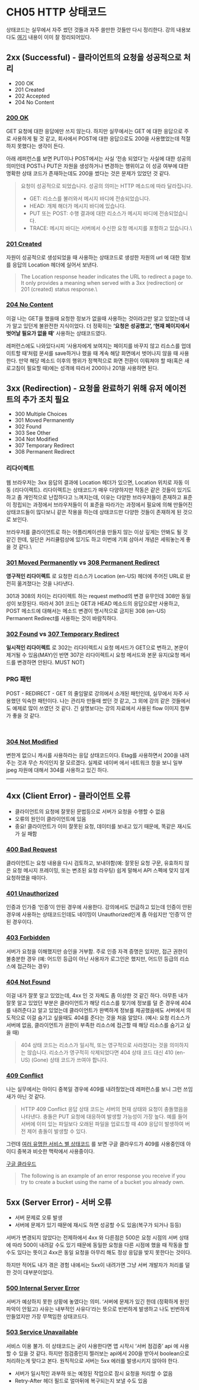 # CH05 HTTP 상태코드

상태코드는 실무에서 자주 썼던 것들과 자주 쓸만한 것들만 다시 정리한다. 강의 내용보다도 [여기](https://developer.mozilla.org/ko/docs/Web/HTTP/Status) 내용이 이미 잘 정리되어있다.

## **2xx (Successful) - 클라이언트의 요청을 성공적으로 처리**

* 200 OK
* 201 Created
* 202 Accepted
* 204 No Content



### [**200 OK**](https://tools.ietf.org/html/rfc7231#section-6.3.1)

GET 요청에 대한 응답에만 쓰지 않는다. 하지만 실무에서는 GET 에 대한 응답으로 주로 사용하게 될 것 같고, 회사에서 POST에 대한 응답으로도 200을 사용했었는데 적절하지 못했다는 생각이 든다.

아래 레퍼런스를 보면 PUT이나 POST에서는 사실 ‘전송 되었다’는 사실에 대한 성공의 의미인데 POST나 PUT은 자원을 생성하거나 변경하는 행위이고 이 성공 여부에 대한 명확한 상태 코드가 존재하는데도 200을 썼다는 것은 문제가 있었던 것 같다.

> 요청이 성공적으로 되었습니다. 성공의 의미는 HTTP 메소드에 따라 달라집니다.
>
> * GET: 리소스를 불러와서 메시지 바디에 전송되었습니다.
> * HEAD: 개체 해더가 메시지 바디에 있습니다.
> * PUT 또는 POST: 수행 결과에 대한 리소스가 메시지 바디에 전송되었습니다.
> * TRACE: 메시지 바디는 서버에서 수신한 요청 메시지를 포함하고 있습니다.\
>

### [**201 Created**](https://developer.mozilla.org/ko/docs/Web/HTTP/Status/201)

자원이 성공적으로 생성되었을 때 사용하는 상태코드로 생성한 자원의 url 에 대한 정보를 응답의 Location 헤더에 실어서 보낸다.

> The Location response header indicates the URL to redirect a page to. It only provides a meaning when served with a 3xx (redirection) or 201 (created) status response.\
>

### [**204 No Content**](https://developer.mozilla.org/ko/docs/Web/HTTP/Status/204)

이걸 나는 GET을 했을때 요청한 정보가 없을때 사용하는 것이라고만 알고 있었는데 내가 알고 있던게 불완전한 지식이었다. 더 정확히는 **‘요청은 성공했고’, ‘현재 페이지에서 벗어날 필요가 없을 때’** 사용하는 상태코드였다.

레퍼런스에도 나와있다시피 ‘사용자에게 보여지는 페이지를 바꾸지 않고 리소스를 업데이트할 때’처럼 문서를 save하거나 했을 때 계속 해당 화면에서 벗어나지 않을 때 사용한다. 만약 해당 메소드 이후의 행위가 정책적으로 화면 전환이 이뤄져야 할 때(혹은 새로고침이 필요할 때)에는 성격에 따라서 200이나 201을 사용하면 된다.

## **3xx (Redirection) - 요청을 완료하기 위해 유저 에이전트의 추가 조치 필요**

* 300 Multiple Choices
* 301 Moved Permanently
* 302 Found
* 303 See Other
* 304 Not Modified
* 307 Temporary Redirect
* 308 Permanent Redirect

### **리다이렉트**

웹 브라우저는 3xx 응답의 결과에 Location 헤더가 있으면, Location 위치로 자동 이동 (리다이렉트). 리다이렉트는 상태코드가 매우 다양하지만 작동은 같은 것들이 있기도 하고 좀 개인적으로 난잡하다고 느껴지는데, 이유는 다양한 브라우저들이 존재하고 표준이 정립되는 과정에서 브라우저들이 이 표준을 따라가는 과정에서 필요에 의해 만들어진 상태코드들이 많다보니 같은 작용을 하는데 상태코드만 다양한 것들이 존재하게 된 것으로 보인다.

브라우저를 클라이언트로 하는 어플리케이션을 만들지 않는 이상 깊게는 안봐도 될 것 같긴 한데, 일단은 커리큘럼상에 있기도 하고 이번에 기회 삼아서 개념은 세워놓는게 좋을 것 같다.\


### [**301 Moved Permanently**](https://developer.mozilla.org/ko/docs/Web/HTTP/Status/301) **vs** [**308 Permanent Redirect**](https://developer.mozilla.org/en-US/docs/Web/HTTP/Status/308)

**영구적인 리다이렉트** 로 요청한 리소스가 Location (en-US) 헤더에 주어진 URL로 완전히 옮겨졌다는 것을 나타낸다.

301과 308의 차이는 리다이렉트 하는 request method의 변경 유무인데 308만 동일성이 보장된다. 따라서 301 코드는 GET과 HEAD 메소드의 응답으로만 사용하고, POST 메소드에 대해서는 메소드 변경이 명시적으로 금지된 308 (en-US) Permanent Redirect를 사용하는 것이 바람직하다.



### [**302 Found**](https://developer.mozilla.org/en-US/docs/Web/HTTP/Status/302) **vs** [**307 Temporary Redirect**](https://developer.mozilla.org/en-US/docs/Web/HTTP/Status/307)

**일시적인 리다이렉트** 로 302는 리다이렉트시 요청 메서드가 GET으로 변하고, 본문이 제거될 수 있음(MAY)인 반면 307은 리다이렉트시 요청 메서드와 본문 유지(요청 메서드를 변경하면 안된다. MUST NOT)



### **PRG 패턴**

POST - REDIRECT - GET 의 줄임말로 강의에서 소개된 패턴인데, 실무에서 자주 사용했던 익숙한 패턴이다. 나는 관리자 만들때 썼던 것 같고, 그 외에 강의 같은 것들에서도 예제로 많이 쓰였던 것 같다. 긴 설명보다는 강의 자료에서 사용된 flow 이미지 첨부가 좋을 것 같다.

<figure><img src="../../.gitbook/assets/image (8) (1) (1) (1) (1).png" alt=""><figcaption></figcaption></figure>

<figure><img src="../../.gitbook/assets/image (69).png" alt=""><figcaption></figcaption></figure>



### [**304 Not Modified**](https://developer.mozilla.org/ko/docs/Web/HTTP/Status/304)

변한게 없으니 캐시를 사용하라는 응답 상태코드이다. Etag를 사용하면서 200을 내려주는 것과 무슨 차이인지 잘 모르겠다. 실제로 네이버 에서 네트워크 창을 보니 일부 jpeg 자원에 대해서 304를 사용하고 있긴 하다.

***

## **4xx (Client Error) - 클라이언트 오류**

* 클라이언트의 요청에 잘못된 문법등으로 서버가 요청을 수행할 수 없음
* 오류의 원인이 클라이언트에 있음
* 중요! 클라이언트가 이미 잘못된 요청, 데이터를 보내고 있기 때문에, 똑같은 재시도가 실 패함



### [**400 Bad Request**](https://developer.mozilla.org/ko/docs/Web/HTTP/Status/400)

클라이언트는 요청 내용을 다시 검토하고, 보내야함(예: 잘못된 요청 구문, 유효하지 않은 요청 메시지 프레이밍, 또는 변조된 요청 라우팅) 쉽게 말해서 API 스펙에 맞지 않게 요청하였을 때이다.

### [**401 Unauthorized**](https://developer.mozilla.org/ko/docs/Web/HTTP/Status/401)

인증과 인가중 ‘인증’이 안된 경우에 사용한다. 강의에서도 언급하고 있는데 인증이 안된 경우에 사용하는 상태코드인데도 네이밍이 Unauthorized인게 좀 아쉽지만 ‘인증’이 안된 경우이다.

### [**403 Forbidden**](https://developer.mozilla.org/ko/docs/Web/HTTP/Status/403)

서버가 요청을 이해했지만 승인을 거부함. 주로 인증 자격 증명은 있지만, 접근 권한이 불충분한 경우 (예: 어드민 등급이 아닌 사용자가 로그인은 했지만, 어드민 등급의 리소스에 접근하는 경우)

### [**404 Not Found**](https://developer.mozilla.org/ko/docs/Web/HTTP/Status/404)

이걸 내가 잘못 알고 있었는데, 4xx 인 것 자체도 좀 이상한 것 같긴 하다. 아무튼 내가 잘못 알고 있었던 부분은 클라이언트가 해당 리소스를 찾기에 정보를 덜 준 경우에 404를 내려준다고 알고 있었는데 클라이언트가 완벽하게 정보를 제공했음에도 서버에서 의도적으로 이걸 숨기고 싶을때도 404를 준다는 것을 처음 알았다. (예시: 요청 리소스가 서버에 없음, 클라이언트가 권한이 부족한 리소스에 접근할 때 해당 리소스를 숨기고 싶을 때)

> 404 상태 코드는 리소스가 일시적, 또는 영구적으로 사라졌다는 것을 의미하지는 않습니다. 리소스가 영구적히 삭제되었다면 404 상태 코드 대신 410 (en-US) (Gone) 상태 코드가 쓰여야 합니다.

### [**409 Conflict**](https://developer.mozilla.org/ko/docs/Web/HTTP/Status/409)

나는 실무에서는 아이디 중복일 경우에 409를 내려줬었는데 레퍼런스를 보니 그런 쓰임새가 아닌 것 같다.

> HTTP 409 Conflict 응답 상태 코드는 서버의 현재 상태와 요청이 충돌했음을 나타낸다. 충돌은 PUT 요청에 대응하여 발생할 가능성이 가장 높다. 예를 들어 서버에 이미 있는 파일보다 오래된 파일을 업로드할 때 409 응답이 발생하여 버전 제어 충돌이 발생할 수 있다.

그런데 [여러 유명한 서비스 별 상태코드](https://gist.github.com/vkostyukov/32c84c0c01789425c29a) 를 보면 구글 클라우드가 409를 사용중인데 아이디 중복과 비슷한 맥락에서 사용중이다.

[구글 클라우드](https://cloud.google.com/storage/docs/json\_api/v1/status-codes#409-conflict)

> The following is an example of an error response you receive if you try to create a bucket using the name of a bucket you already own.

## **5xx (Server Error) - 서버 오류**

* 서버 문제로 오류 발생
* 서버에 문제가 있기 때문에 재시도 하면 성공할 수도 있음(복구가 되거나 등등)

서버가 변경되지 않았다는 전제하에서 4xx 와 다른점은 500은 요청 시점의 서버 상태에 따라 500이 내려갈 수도 있기 때문에 동일한 요청을 다른 시점에 했을 때 작동을 할 수도 있다는 뜻이고 4xx은 동일 요청을 아무리 해도 정상 응답을 밪지 못한다는 것이다.

하지만 적어도 내가 겪은 경험 내에서는 5xx이 내려가면 그냥 서버 개발자가 처리를 덜한 것이 대부분이었다.

### [**500 Internal Server Error**](https://developer.mozilla.org/ko/docs/Web/HTTP/Status/500)

서버가 예상하지 못한 상황에 놓였다는 의미. ‘서버에 문제가 있긴 한데 (정확하게 원인 파악이 안됬고) 사유는 내부적인 사유다’라는 뜻으로 빈번하게 발생하고 나도 빈번하게 만들었지만 가장 무책임한 상태코드다.

### [**503 Service Unavailable**](https://developer.mozilla.org/ko/docs/Web/HTTP/Status/503)

서비스 이용 불가. 이 상태코드는 굳이 사용한다면 앱 시작시 ‘서버 점검중’ api 에 사용할 수 있을 것 같다. 하지만 점검중인지 찔러보는 api에서 200을 받아서 boolean으로 처리하는게 맞다고 본다. 원칙적으로 서버는 5xx 에러를 발생시키지 않아야 한다.

* 서버가 일시적인 과부하 또는 예정된 작업으로 잠시 요청을 처리할 수 없음
* Retry-After 헤더 필드로 얼마뒤에 복구되는지 보낼 수도 있음
